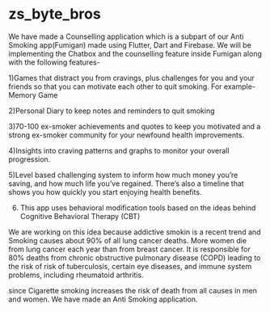 # zs_byte_bros

We have made a Counselling application which is a subpart of our Anti Smoking app(Fumigan) made using Flutter, Dart and Firebase.
We will be implementing the Chatbox and the counselling feature inside Fumigan along with the following features-

1)Games that distract you from cravings, plus challenges for you and your friends so that you can motivate each other to quit smoking. For example- Memory Game

2)Personal Diary to keep notes and reminders to quit smoking

3)70-100 ex-smoker achievements and quotes to keep you motivated and a strong ex-smoker community for your newfound health improvements.

4)Insights into craving patterns and graphs to monitor your overall progression. 

5)Level based challenging system to inform how much money you’re saving, and how much life you’ve regained. 
There’s also a timeline that shows you how quickly you start enjoying health benefits.

6) This app uses behavioral modification tools based on the ideas behind Cognitive Behavioral Therapy (CBT)


We are working on this idea because addictive smokin is a recent trend and 
Smoking causes about 90% of all lung cancer deaths. More women die from lung cancer each year than from breast cancer.
It is responsible for 80% deaths from chronic obstructive pulmonary disease (COPD) leading to the risk of risk of tuberculosis, 
certain eye diseases, and immune system problems, including rheumatoid arthritis.

since Cigarette smoking increases the risk of death from all causes in men and women.
We have made an Anti Smoking application.

